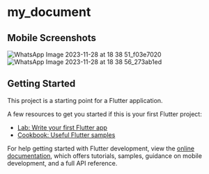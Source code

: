 # my_document

## Mobile Screenshots
![WhatsApp Image 2023-11-28 at 18 38 51_f03e7020](https://github.com/wablevaibhav/my_document/assets/57138983/0e1885a0-8776-41d4-ae1f-2e5a7171b792)
![WhatsApp Image 2023-11-28 at 18 38 56_273ab1ed](https://github.com/wablevaibhav/my_document/assets/57138983/33d57010-d003-42d3-bbc0-84a1c45b2c20)


## Getting Started

This project is a starting point for a Flutter application.

A few resources to get you started if this is your first Flutter project:

- [Lab: Write your first Flutter app](https://docs.flutter.dev/get-started/codelab)
- [Cookbook: Useful Flutter samples](https://docs.flutter.dev/cookbook)

For help getting started with Flutter development, view the
[online documentation](https://docs.flutter.dev/), which offers tutorials,
samples, guidance on mobile development, and a full API reference.
